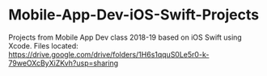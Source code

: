# Mobile-App-Dev-iOS-Swift-Projects
Projects from Mobile App Dev class 2018-19 based on iOS Swift using Xcode.
Files located: https://drive.google.com/drive/folders/1H6s1qquS0Le5r0-k-79weOXcByXiZKvh?usp=sharing
